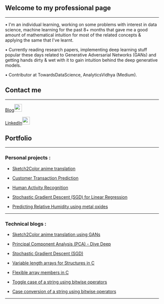 ## Welcome to my professional page
---
• I'm an individual learning, working on some problems with interest in data science, machine learning for the past 8+ months that gave me a good amount of mathematical intuition for most of the related concepts & applying the same that I've learnt.

• Currently reading research papers, implementing deep learning stuff popular these days related to Generative Adversarial Networks (GANs) and getting hands dirty & wet with it to gain intuition behind the deep generative models.

• Contributor at TowardsDataScience, AnalyticsVidhya (Medium).

## Contact me
---
[Blog<img src="https://img.icons8.com/doodle/48/000000/blogger--v1.png" height="25" width="25">](https://medium.com/@sanjay235)

[LinkedIn<img src="https://img.icons8.com/color/48/000000/linkedin-circled.png" height="25" width="25">](https://www.linkedin.com/in/sanjayulsha/)

## Portfolio
---
### Personal projects :
- [Sketch2Color anime translation](https://github.com/sanjay235/Sketch2Color-anime-translation)

- [Customer Transaction Prediction](https://github.com/sanjay235/Customer-Transaction-Prediction)
<!-- <img src="images/dummy_thumbnail.jpg?raw=true"/> -->

- [Human Activity Recognition](https://github.com/sanjay235/Human-Activity-Recognition)
<!-- <img src="images/dummy_thumbnail.jpg?raw=true"/> -->

- [Stochastic Gradient Descent (SGD) for Linear Regression](https://github.com/sanjay235/StochasticGradientDescent)
<!-- <img src="images/dummy_thumbnail.jpg?raw=true"/>-->

- [Predicting Relative Humidity using metal oxides](https://github.com/sanjay235/AirQuality-RelativeHumidity)

---
### Technical blogs :
- [Sketch2Color anime translation using GANs](https://medium.com/p/sketch-to-color-anime-translation-using-generative-adversarial-networks-gans-8f4f69594aeb?source=email-df6131035697--writer.postDistributed&sk=15df1b03e8ffc60eaa82bb34114c242a)

- [Principal Component Analysis (PCA) - Dive Deep](https://medium.com/analytics-vidhya/principal-component-analysis-pca-dive-deep-411db0f9ee10)

- [Stochastic Gradient Descent (SGD)](https://sanjay235.github.io/StochasticGradientDescent)

- [Variable length arrays for Structures in C](https://www.geeksforgeeks.org/variable-length-arrays-in-c-and-c/)

- [Flexible array members in C](http://www.geeksforgeeks.org/flexible-array-members-structure-c/)

- [Toggle case of a string using bitwise operators](http://www.geeksforgeeks.org/toggle-case-string-using-bitwise-operators/)

- [Case conversion of a string using bitwise operators](http://www.geeksforgeeks.org/case-conversion-lower-upper-vice-versa-string-using-bitwise-operators-cc/)

---
<!-- Remove above link if you don't want to attibute -->
